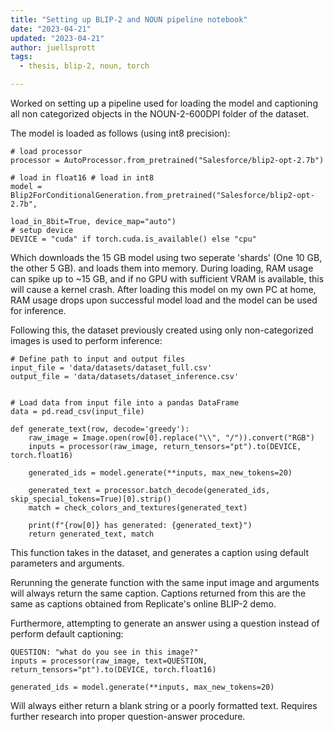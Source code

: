 ```yaml
---
title: "Setting up BLIP-2 and NOUN pipeline notebook"
date: "2023-04-21"
updated: "2023-04-21"
author: juellsprott
tags:
  - thesis, blip-2, noun, torch

---
```




Worked on setting up a pipeline used for loading the model and captioning all non categorized objects in the NOUN-2-600DPI folder of the dataset. 

The model is loaded as follows (using int8 precision): 
```
# load processor
processor = AutoProcessor.from_pretrained("Salesforce/blip2-opt-2.7b")

# load in float16 # load in int8
model = Blip2ForConditionalGeneration.from_pretrained("Salesforce/blip2-opt-2.7b",
                                                      load_in_8bit=True, device_map="auto")
# setup device
DEVICE = "cuda" if torch.cuda.is_available() else "cpu"
```

Which downloads the 15 GB model using two seperate 'shards' (One 10 GB, the other 5 GB). and loads them into memory. During loading, RAM usage can spike up to ~15 GB, and if no GPU with sufficient VRAM is available, this will cause a kernel crash. After loading this model on my own PC at home, RAM usage drops upon successful model load and the model can be used for inference.

Following this, the dataset previously created using only non-categorized images is used to perform inference:

```
# Define path to input and output files
input_file = 'data/datasets/dataset_full.csv'
output_file = 'data/datasets/dataset_inference.csv'


# Load data from input file into a pandas DataFrame
data = pd.read_csv(input_file)

def generate_text(row, decode='greedy'):
    raw_image = Image.open(row[0].replace("\\", "/")).convert("RGB")
    inputs = processor(raw_image, return_tensors="pt").to(DEVICE, torch.float16)

    generated_ids = model.generate(**inputs, max_new_tokens=20)

    generated_text = processor.batch_decode(generated_ids, skip_special_tokens=True)[0].strip()
    match = check_colors_and_textures(generated_text)

    print(f"{row[0]} has generated: {generated_text}")
    return generated_text, match
```

This function takes in the dataset, and generates a caption using default parameters and arguments.

Rerunning the generate function with the same input image and arguments will always return the same caption. Captions returned from this are the same as captions obtained from Replicate's online BLIP-2 demo. 

Furthermore, attempting to generate an answer using a question instead of perform default captioning:

```
QUESTION: "what do you see in this image?"
inputs = processor(raw_image, text=QUESTION, return_tensors="pt").to(DEVICE, torch.float16)

generated_ids = model.generate(**inputs, max_new_tokens=20)

```

Will always either return a blank string or a poorly formatted text. Requires further research into proper question-answer procedure.